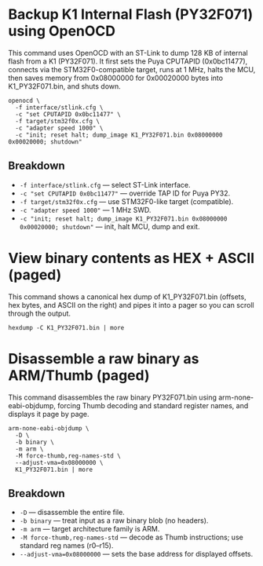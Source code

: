 # Backup K1 Internal Flash (PY32F071) using OpenOCD

This command uses OpenOCD with an ST-Link to dump 128 KB of internal flash from a K1 (PY32F071). It first sets the Puya CPUTAPID (0x0bc11477), connects via the STM32F0-compatible target, runs at 1 MHz, halts the MCU, then saves memory from 0x08000000 for 0x00020000 bytes into K1_PY32F071.bin, and shuts down.

```
openocd \
  -f interface/stlink.cfg \
  -c "set CPUTAPID 0x0bc11477" \
  -f target/stm32f0x.cfg \
  -c "adapter speed 1000" \
  -c "init; reset halt; dump_image K1_PY32F071.bin 0x08000000 0x00020000; shutdown"
```

## Breakdown

- `-f interface/stlink.cfg` — select ST-Link interface.
- `-c "set CPUTAPID 0x0bc11477"` — override TAP ID for Puya PY32.
- `-f target/stm32f0x.cfg` — use STM32F0-like target (compatible).
- `-c "adapter speed 1000"` — 1 MHz SWD.
- `-c "init; reset halt; dump_image K1_PY32F071.bin 0x08000000 0x00020000; shutdown"` — init, halt MCU, dump and exit.

# View binary contents as HEX + ASCII (paged)

This command shows a canonical hex dump of K1_PY32F071.bin (offsets, hex bytes, and ASCII on the right) and pipes it into a pager so you can scroll through the output.

`hexdump -C K1_PY32F071.bin | more`

# Disassemble a raw binary as ARM/Thumb (paged)

This command disassembles the raw binary PY32F071.bin using arm-none-eabi-objdump, forcing Thumb decoding and standard register names, and displays it page by page.

```
arm-none-eabi-objdump \
  -D \
  -b binary \
  -m arm \
  -M force-thumb,reg-names-std \
  --adjust-vma=0x08000000 \
  K1_PY32F071.bin | more
```

## Breakdown

- `-D` — disassemble the entire file.
- `-b binary` — treat input as a raw binary blob (no headers).
- `-m arm` — target architecture family is ARM.
- `-M force-thumb,reg-names-std` — decode as Thumb instructions; use standard reg names (r0–r15).
- `--adjust-vma=0x08000000` — sets the base address for displayed offsets. 
